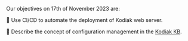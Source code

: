 Our objectives on 17th of November 2023 are:

:pencil: Use CI/CD to automate the deployment of Kodiak web server.

:pencil: Describe the concept of configuration management in the [Kodiak KB](https://github.com/polarlabs/kodiak-kb).
